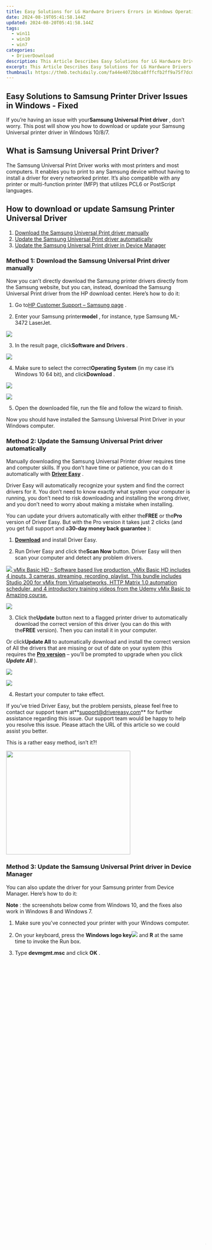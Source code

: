 ```yaml
---
title: Easy Solutions for LG Hardware Drivers Errors in Windows Operating Systems
date: 2024-08-19T05:41:58.144Z
updated: 2024-08-20T05:41:58.144Z
tags:
  - win11
  - win10
  - win7
categories:
  - DriverDownload
description: This Article Describes Easy Solutions for LG Hardware Drivers Errors in Windows Operating Systems
excerpt: This Article Describes Easy Solutions for LG Hardware Drivers Errors in Windows Operating Systems
thumbnail: https://thmb.techidaily.com/fa44e4072bbca8fffcfb2ff9a75f7dc0fad47a3e60bc93d2b05739fc57c6b83c.jpg
---
```


## Easy Solutions to Samsung Printer Driver Issues in Windows - Fixed

If you’re having an issue with your**Samsung Universal Print driver** , don’t worry. This post will show you how to download or update your Samsung Universal printer driver in Windows 10/8/7.

## What is Samsung Universal Print Driver?

 The Samsung Universal Print Driver works with most printers and most computers. It enables you to print to any Samsung device without having to install a driver for every networked printer. It’s also compatible with any printer or multi-function printer (MFP) that utilizes PCL6 or PostScript languages.

## How to download or update Samsung Printer Universal Driver

1. [Download the Samsung Universal Print driver manually](https://tools.techidaily.com/drivereasy/download/)
2. [Update the Samsung Universal Print driver automatically](https://tools.techidaily.com/drivereasy/download/)
3. [Update the Samsung Universal Print driver in Device Manager](https://tools.techidaily.com/drivereasy/download/)

### Method 1: Download the Samsung Universal Print driver manually

 Now you can’t directly download the Samsung printer drivers directly from the Samsung website, but you can, instead, download the Samsung Universal Print driver from the HP download center. Here’s how to do it:

 1) Go to[HP Customer Support – Samsung page](https://support.hp.com/us-en/products/printers/samsung-printers) .

 2) Enter your Samsung printer**model** , for instance, type Samsung ML-3472 LaserJet.

![](https://images.drivereasy.com/wp-content/uploads/2018/06/img_5b28c45e867aa.jpg)

 3) In the result page, click**Software and Drivers** .

![](https://images.drivereasy.com/wp-content/uploads/2018/06/img_5b28c4367928f.jpg)

 4) Make sure to select the correct**Operating System** (in my case it’s Windows 10 64 bit), and click**Download** .

<!-- affiliate ads begin -->
<a href="https://shop.incomedia.eu/order/checkout.php?PRODS=12730965&QTY=1&AFFILIATE=108875&CART=1"><img src="https://incomedia.eu/files/images/affiliates/w5/03_WBSX5_728x90_red_CTA.jpg" border="0"></a>
<!-- affiliate ads end -->
![](https://images.drivereasy.com/wp-content/uploads/2018/06/img_5b28c6c63b2bd.jpg)

 5) Open the downloaded file, run the file and follow the wizard to finish.

 Now you should have installed the Samsung Universal Print Driver in your Windows computer.

### Method 2: Update the Samsung Universal Print driver automatically

 Manually downloading the Samsung Universal Printer driver requires time and computer skills. If you don’t have time or patience, you can do it automatically with **[Driver Easy](https://tools.techidaily.com/drivereasy/download/)**  .

 Driver Easy will automatically recognize your system and find the correct drivers for it. You don’t need to know exactly what system your computer is running, you don’t need to risk downloading and installing the wrong driver, and you don’t need to worry about making a mistake when installing.

 You can update your drivers automatically with either the**FREE** or the**Pro** version of Driver Easy. But with the Pro version it takes just 2 clicks (and you get full support and a**30-day money back guarantee** ):

 1) **[Download](https://tools.techidaily.com/drivereasy/download/)**  and install Driver Easy.

 2) Run Driver Easy and click the**Scan Now** button. Driver Easy will then scan your computer and detect any problem drivers.

<!-- affiliate ads begin -->
<a href="https://secure.2checkout.com/order/checkout.php?PRODS=4718728&QTY=1&AFFILIATE=108875&CART=1"> <img src="https://secure.avangate.com/images/merchant/ce9a6fb2becc2d235e62b125e9260102/products/vMixCallScreenshot1-large.jpg" border="0"> vMix Basic HD - Software based live production. vMix Basic HD includes 4 inputs, 3 cameras, streaming, recording, playlist. 
This bundle includes Studio 200 for vMix from Virtualsetworks, HTTP Matrix 1.0 automation scheduler, and 4 introductory training videos from the Udemy vMix Basic to Amazing course. </a>
<!-- affiliate ads end -->
![](https://images.drivereasy.com/wp-content/uploads/2018/06/img_5b20bf24ea7df.jpg)

 3) Click the**Update** button next to a flagged printer driver to automatically download the correct version of this driver (you can do this with the**FREE** version). Then you can install it in your computer.

 Or click**Update All** to automatically download and install the correct version of All the drivers that are missing or out of date on your system (this requires the **[Pro version](https://tools.techidaily.com/drivereasy/download/)**  – you’ll be prompted to upgrade when you click **_Update All_** ).

<!-- affiliate ads begin -->
<a href="https://secure.2checkout.com/order/checkout.php?PRODS=37100474&QTY=1&AFFILIATE=108875&CART=1"><img src="https://awario.com/images/pages/index/img-platform-ui-1280@1x.avif" border="0"></a>
<!-- affiliate ads end -->
![](https://images.drivereasy.com/wp-content/uploads/2018/06/img_5b28c6739aac2.jpg)

4) Restart your computer to take effect.

 If you’ve tried Driver Easy, but the problem persists, please feel free to contact our support team at**<support@drivereasy.com>** for further assistance regarding this issue. Our support team would be happy to help you resolve this issue. Please attach the URL of this article so we could assist you better.

 This is a rather easy method, isn’t it?!

<!-- affiliate ads begin -->
<a href="https://getlyla.pxf.io/c/5597632/1455723/15391" target="_top" id="1455723"><img src="//a.impactradius-go.com/display-ad/15391-1455723" border="0" alt="" width="336" height="280"/></a><img height="0" width="0" src="https://imp.pxf.io/i/5597632/1455723/15391" style="position:absolute;visibility:hidden;" border="0" />
<!-- affiliate ads end -->
### Method 3: Update the Samsung Universal Print driver in Device Manager

 You can also update the driver for your Samsung printer from Device Manager. Here’s how to do it:

**Note** : the screenshots below come from Windows 10, and the fixes also work in Windows 8 and Windows 7.

 1) Make sure you’ve connected your printer with your Windows computer.

 2) On your keyboard, press the   **Windows logo key![](https://images.drivereasy.com/wp-content/uploads/2017/09/img_59b0b16974940.png)**  and **R**   at the same time to invoke the Run box.

 3) Type **devmgmt.msc**   and click **OK** .

<!-- affiliate ads begin -->
<span id="1793213">
					<video width="1080" height="1620" style="cursor:pointer"
           poster="//a.impactradius-go.com/display-clicktoplayimage/1793213.jpeg"
           onclick="if(!this.playClicked){this.play();this.setAttribute('controls',true);this.playClicked=true;}">
	   <source src="//a.impactradius-go.com/display-ad/19135-1793213">
	   <img src="//a.impactradius-go.com/display-clicktoplayimage/1793213.jpeg" style="border: none; height: 100%; width: 100%; object-fit: contain">
	</video>
	<div style="width:1080px;text-align:center"><a href="javascript:window.open(decodeURIComponent('https%3A%2F%2Ftinyland.pxf.io%2Fc%2F5597632%2F1793213%2F19135'), '_blank');void(0);">Click here</a></div>
</span>
<img height="0" width="0" src="https://imp.pxf.io/i/5597632/1793213/19135" style="position:absolute;visibility:hidden;" border="0" />
<!-- affiliate ads end -->
![](https://images.drivereasy.com/wp-content/uploads/2018/06/img_5b1f85504ee6f.jpg)

 4) In Device Manager, double click **Printers**   or **Print queues**   to expand it.

![](https://images.drivereasy.com/wp-content/uploads/2018/06/img_5b17a74442076.png)

 5) Right click on your Samsung printer (it may display as **Unknown device** ), and select **Update driver** .

<!-- affiliate ads begin -->
<a href="https://shop.systoolsgroup.com/affiliate.php?ACCOUNT=SYSTOOBY&AFFILIATE=108875&PATH=https%3A%2F%2Fwww.systoolsgroup.com%3FAFFILIATE%3D108875%26RESOURCE%3D%2BSysTools%2BOutlook%2BRecovery"><img src="https://www.systoolsgroup.com/box/outlook-recovery.png" border="0"></a>
<!-- affiliate ads end -->
![](https://images.drivereasy.com/wp-content/uploads/2018/06/img_5b17a789b323b.png)

 6) Choose **Search automatically for updated driver software** .

<!-- affiliate ads begin -->
<a href="https://secure.2checkout.com/order/checkout.php?PRODS=4729320&QTY=1&AFFILIATE=108875&CART=1"><img src="https://secure.avangate.com/images/merchant/f7f07e7dab09533bc71247a5b29a7373/products/2_iDeviceMessageBox.png" border="0"></a>
<!-- affiliate ads end -->
![](https://images.drivereasy.com/wp-content/uploads/2018/06/img_5b17a7a82a61c.jpg)

7) Follow the on-screen instructions to finish updating the driver.

After updating, restart your computer.

 There you have it – three easy ways to download or update the**Samsung Universal Print driver** for Windows 10/8/7\. Hope this post helps you out.

* [printer driver](https://tools.techidaily.com/drivereasy/download/)
* [Samsung](https://tools.techidaily.com/drivereasy/download/)

<ins class="adsbygoogle"
     style="display:block"
     data-ad-format="autorelaxed"
     data-ad-client="ca-pub-7571918770474297"
     data-ad-slot="1223367746"></ins>



<ins class="adsbygoogle"
     style="display:block"
     data-ad-client="ca-pub-7571918770474297"
     data-ad-slot="8358498916"
     data-ad-format="auto"
     data-full-width-responsive="true"></ins>


